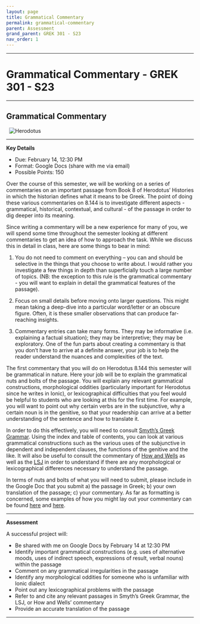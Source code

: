 ```yaml
---
layout: page
title: Grammatical Commentary
permalink: grammatical-commentary
parent: Assessment
grand_parent: GREK 301 - S23
nav_order: 1
---
```

***

# Grammatical Commentary - GREK 301 - S23

***

## Grammatical Commentary
&nbsp;
![Herodotus](https://pictures.abebooks.com/isbn/9780521575713-us.jpg)

***

**Key Details**

- Due: February 14, 12:30 PM 
- Format: Google Docs (share with me via email)
- Possible Points: 150

Over the course of this semester, we will be working on a series of commentaries on an important passage from Book 8 of Herodotus’ Histories in which the historian defines what it means to be Greek. The point of doing these various commentaries on 8.144 is to investigate different aspects - grammatical, historical, contextual, and cultural - of the passage in order to dig deeper into its meaning.

Since writing a commentary will be a new experience for many of you, we will spend some time throughout the semester looking at different commentaries to get an idea of how to approach the task. While we discuss this in detail in class, here are some things to bear in mind:

1) You do not need to comment on everything – you can and should be selective in the things that you choose to write about. I would rather you investigate a few things in depth than superficially touch a large number of topics. (NB: the exception to this rule is the grammatical commentary - you will want to explain in detail the grammatical features of the passage).

2) Focus on small details before moving onto larger questions. This might mean taking a deep-dive into a particular word/letter or an obscure figure. Often, it is these smaller observations that can produce far-reaching insights. 

3) Commentary entries can take many forms. They may be informative (i.e. explaining a factual situation); they may be interpretive; they may be exploratory. One of the fun parts about creating a commentary is that you don’t have to arrive at a definite answer, your job is to help the reader understand the nuances and complexities of the text.

The first commentary that you will do on Herodotus 8.144 this semester will be grammatical in nature. Here your job will be to explain the grammatical nuts and bolts of the passage. You will explain any relevant grammatical constructions, morphological oddities (particularly important for Herodotus since he writes in Ionic), or lexicographical difficulties that you feel would be helpful to students who are looking at this for the first time. For example, you will want to point out why certain verbs are in the subjunctive, why a certain noun is in the genitive, so that your readership can arrive at a better understanding of the sentence and how to translate it. 

In order to do this effectively, you will need to consult [Smyth’s Greek Grammar](https://drive.google.com/file/d/1OUoFcKnkzot1-8I7Jc04MTEOUtdNCYGG/view). Using the index and table of contents, you can look at various grammatical constructions such as the various uses of the subjunctive in dependent and independent clauses, the functions of the genitive and the like. It will also be useful to consult the commentary of [How and Wells](https://drive.google.com/file/d/1nZz51mXSfKszCKd4v3pBFdVeLIhz7iUg/view) as well as the [LSJ](http://folio2.furman.edu/lsj/) in order to understand if there are any morphological or lexicographical differences necessary to understand the passage.

In terms of nuts and bolts of what you will need to submit, please include in the Google Doc that you submit a) the passage in Greek; b) your own translation of the passage; c) your commentary. As far as formatting is concerned, some examples of how you might lay out your commentary can be found [here](link) and [here](link).

***

**Assessment**

A successful project will:

- Be shared with me on Google Docs by February 14 at 12:30 PM
- Identify important grammatical constructions (e.g. uses of alternative moods, uses of indirect speech, expressions of result, verbal nouns) within the passage 
- Comment on any grammatical irregularities in the passage
- Identify any morphological oddities for someone who is unfamiliar with Ionic dialect
- Point out any lexicographical problems with the passage
- Refer to and cite any relevant passages in Smyth’s Greek Grammar, the LSJ, or How and Wells’ commentary
- Provide an accurate translation of the passage

***
